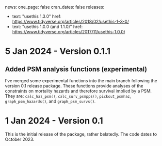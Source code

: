 news:
 one_page: false
 cran_dates: false
 releases:
 - text: "usethis 1.3.0"
   href: https://www.tidyverse.org/articles/2018/02/usethis-1-3-0/
 - text: "usethis 1.0.0 (and 1.1.0)"
   href: https://www.tidyverse.org/articles/2017/11/usethis-1.0.0/

# 5 Jan 2024 - Version 0.1.1

## Added PSM analysis functions (experimental)

I’ve merged some experimental functions into the main branch following the version 0.1 release package. These functions provide analyses of the constraints on mortality hazards and therefore survival implied by a PSM. They are: `calc_haz_psm()`, `calc_surv_psmpps()`, `pickout_psmhaz`, `graph_psm_hazards()`, and `graph_psm_survs()`.

# 1 Jan 2024 - Version 0.1

This is the initial release of the package, rather belatedly. The code dates to October 2023.